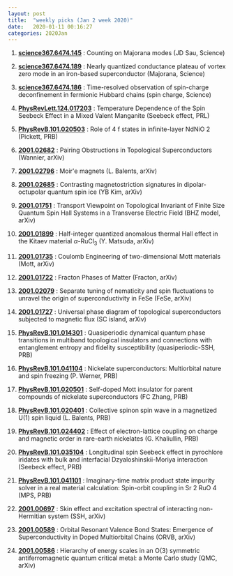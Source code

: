 ```yaml
---
layout: post
title:  "weekly picks (Jan 2 week 2020)"
date:   2020-01-11 00:16:27
categories: 2020Jan
---
```



1. **[science367.6474.145](https://science.sciencemag.org/content/367/6474/145)** : Counting on Majorana modes (JD Sau, Science)

1. **[science367.6474.189](https://science.sciencemag.org/content/367/6474/189)** : Nearly quantized conductance plateau of vortex zero mode in an iron-based superconductor (Majorana, Science)

1. **[science367.6474.186](https://science.sciencemag.org/content/367/6474/186)** : Time-resolved observation of spin-charge deconfinement in fermionic Hubbard chains (spin charge, Science)

1. **[PhysRevLett.124.017203](https://link.aps.org/doi/10.1103/PhysRevLett.124.017203)** : Temperature Dependence of the Spin Seebeck Effect in a Mixed Valent Manganite (Seebeck effect, PRL)

1. **[PhysRevB.101.020503](https://link.aps.org/doi/10.1103/PhysRevB.101.020503)** : Role of 4 f states in infinite-layer NdNiO 2 (Pickett, PRB)

1. **[2001.02682](http://arxiv.org/abs/2001.02682)** : Pairing Obstructions in Topological Superconductors (Wannier, arXiv)

1. **[2001.02796](http://arxiv.org/abs/2001.02796)** : Moir\'e magnets (L. Balents, arXiv)

1. **[2001.02685](http://arxiv.org/abs/2001.02685)** : Contrasting magnetostriction signatures in dipolar-octupolar quantum spin ice (YB Kim, arXiv)


1. **[2001.01751](http://arxiv.org/abs/2001.01751)** : Transport Viewpoint on Topological Invariant of Finite Size Quantum Spin Hall Systems in a Transverse Electric Field (BHZ model, arXiv)

1. **[2001.01899](http://arxiv.org/abs/2001.01899)** : Half-integer quantized anomalous thermal Hall effect in the Kitaev material $\alpha$-RuCl$_3$ (Y. Matsuda, arXiv)

1. **[2001.01735](http://arxiv.org/abs/2001.01735)** : Coulomb Engineering of two-dimensional Mott materials (Mott, arXiv)

1. **[2001.01722](http://arxiv.org/abs/2001.01722)** : Fracton Phases of Matter (Fracton, arXiv)

1. **[2001.02079](http://arxiv.org/abs/2001.02079)** : Separate tuning of nematicity and spin fluctuations to unravel the origin of superconductivity in FeSe (FeSe, arXiv)

1. **[2001.01727](http://arxiv.org/abs/2001.01727)** : Universal phase diagram of topological superconductors subjected to magnetic flux (SC island, arXiv)

1. **[PhysRevB.101.014301](https://link.aps.org/doi/10.1103/PhysRevB.101.014301)** : Quasiperiodic dynamical quantum phase transitions in multiband topological insulators and connections with entanglement entropy and fidelity susceptibility (quasiperiodic-SSH, PRB)

1. **[PhysRevB.101.041104](https://link.aps.org/doi/10.1103/PhysRevB.101.041104)** : Nickelate superconductors: Multiorbital nature and spin freezing (P. Werner, PRB)

1. **[PhysRevB.101.020501](https://link.aps.org/doi/10.1103/PhysRevB.101.020501)** : Self-doped Mott insulator for parent compounds of nickelate superconductors (FC Zhang, PRB)

1. **[PhysRevB.101.020401](https://link.aps.org/doi/10.1103/PhysRevB.101.020401)** : Collective spinon spin wave in a magnetized U(1) spin liquid (L. Balents, PRB)

1. **[PhysRevB.101.024402](https://link.aps.org/doi/10.1103/PhysRevB.101.024402)** : Effect of electron-lattice coupling on charge and magnetic order in rare-earth nickelates (G. Khaliullin, PRB)

1. **[PhysRevB.101.035104](https://link.aps.org/doi/10.1103/PhysRevB.101.035104)** : Longitudinal spin Seebeck effect in pyrochlore iridates with bulk and interfacial Dzyaloshinskii-Moriya interaction (Seebeck effect, PRB)

1. **[PhysRevB.101.041101](https://link.aps.org/doi/10.1103/PhysRevB.101.041101)** : Imaginary-time matrix product state impurity solver in a real material calculation: Spin-orbit coupling in Sr 2 RuO 4 (MPS, PRB)

1. **[2001.00697](http://arxiv.org/abs/2001.00697)** : Skin effect and excitation spectral of interacting non-Hermitian system (SSH, arXiv)

1. **[2001.00589](http://arxiv.org/abs/2001.00589)** : Orbital Resonant Valence Bond States: Emergence of Superconductivity in Doped Multiorbital Chains (ORVB, arXiv)

1. **[2001.00586](http://arxiv.org/abs/2001.00586)** : Hierarchy of energy scales in an O(3) symmetric antiferromagnetic quantum critical metal: a Monte Carlo study (QMC, arXiv)

